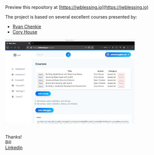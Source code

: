 Preview this repository at [https://jwblessing.io](https://jwblessing.io)

The project is based on several excellent courses presented by:

- [Ryan Chenkie](https://github.com/chenkie)
- [Cory House](https://github.com/coryhouse)

![Alt text](courses-page.jpg)
<br />
<br />

Thanks!
<br />
Bill
<br />
[Linkedin](https://www.linkedin.com/in/wblessing)
